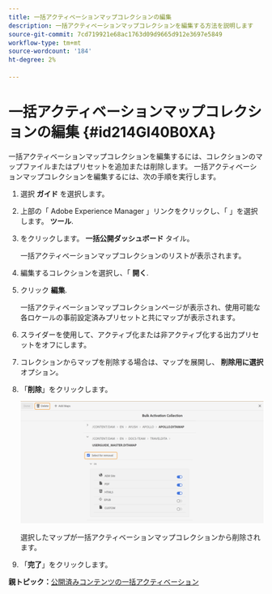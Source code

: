 ```yaml
---
title: 一括アクティベーションマップコレクションの編集
description: 一括アクティベーションマップコレクションを編集する方法を説明します
source-git-commit: 7cd719921e68ac1763d09d9665d912e3697e5849
workflow-type: tm+mt
source-wordcount: '184'
ht-degree: 2%

---
```



# 一括アクティベーションマップコレクションの編集 {#id214GI40B0XA}

一括アクティベーションマップコレクションを編集するには、コレクションのマップファイルまたはプリセットを追加または削除します。 一括アクティベーションマップコレクションを編集するには、次の手順を実行します。

1. 選択 **ガイド** を選択します。

1. 上部の「 Adobe Experience Manager 」リンクをクリックし、「 」を選択します。 **ツール**.

1. をクリックします。 **一括公開ダッシュボード** タイル。

   一括アクティベーションマップコレクションのリストが表示されます。

1. 編集するコレクションを選択し、「 **開く**.

1. クリック **編集**.

   一括アクティベーションマップコレクションページが表示され、使用可能な各ロケールの事前設定済みプリセットと共にマップが表示されます。

1. スライダーを使用して、アクティブ化または非アクティブ化する出力プリセットをオフにします。

1. コレクションからマップを削除する場合は、マップを展開し、 **削除用に選択** オプション。

1. 「**削除**」をクリックします。

   ![](images/bulk-activation-delete-map.png)

   選択したマップが一括アクティベーションマップコレクションから削除されます。

1. 「**完了**」をクリックします。


**親トピック：**[&#x200B;公開済みコンテンツの一括アクティベーション](conf-bulk-activation.md)

